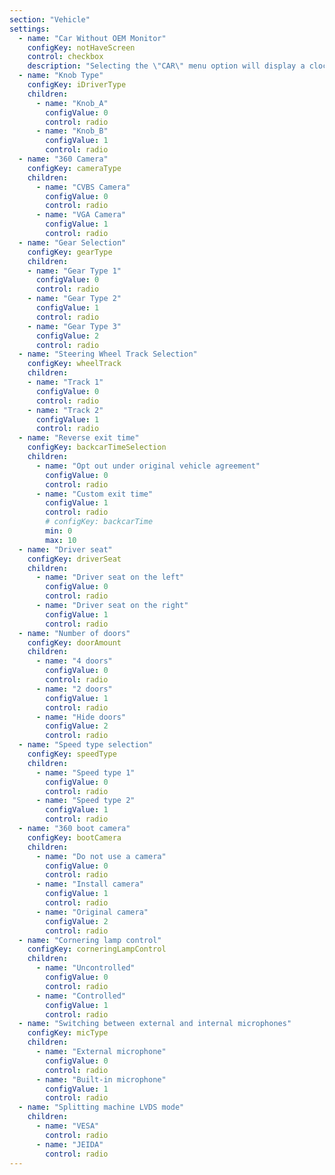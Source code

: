 ```yaml
---
section: "Vehicle"
settings:
  - name: "Car Without OEM Monitor"
    configKey: notHaveScreen
    control: checkbox
    description: "Selecting the \"CAR\" menu option will display a clock instead of OEM system. Choose this option on cars without OEM screen, e.g. old BMW X1."
  - name: "Knob Type"
    configKey: iDriverType
    children:
      - name: "Knob_A"
        configValue: 0
        control: radio
      - name: "Knob_B"
        configValue: 1
        control: radio
  - name: "360 Camera"
    configKey: cameraType
    children:
      - name: "CVBS Camera"
        configValue: 0
        control: radio
      - name: "VGA Camera"
        configValue: 1
        control: radio
  - name: "Gear Selection"
    configKey: gearType
    children:
    - name: "Gear Type 1"
      configValue: 0
      control: radio
    - name: "Gear Type 2"
      configValue: 1
      control: radio
    - name: "Gear Type 3"
      configValue: 2
      control: radio
  - name: "Steering Wheel Track Selection"
    configKey: wheelTrack
    children:
    - name: "Track 1"
      configValue: 0
      control: radio
    - name: "Track 2"
      configValue: 1
      control: radio
  - name: "Reverse exit time"
    configKey: backcarTimeSelection
    children:
      - name: "Opt out under original vehicle agreement"
        configValue: 0
        control: radio
      - name: "Custom exit time"
        configValue: 1
        control: radio
        # configKey: backcarTime
        min: 0
        max: 10
  - name: "Driver seat"
    configKey: driverSeat
    children:
      - name: "Driver seat on the left"
        configValue: 0
        control: radio
      - name: "Driver seat on the right"
        configValue: 1
        control: radio
  - name: "Number of doors"
    configKey: doorAmount
    children:
      - name: "4 doors"
        configValue: 0
        control: radio
      - name: "2 doors"
        configValue: 1
        control: radio
      - name: "Hide doors"
        configValue: 2
        control: radio
  - name: "Speed type selection"
    configKey: speedType
    children:
      - name: "Speed type 1"
        configValue: 0
        control: radio
      - name: "Speed type 2"
        configValue: 1
        control: radio
  - name: "360 boot camera"
    configKey: bootCamera
    children:
      - name: "Do not use a camera"
        configValue: 0
        control: radio
      - name: "Install camera"
        configValue: 1
        control: radio
      - name: "Original camera"
        configValue: 2
        control: radio
  - name: "Cornering lamp control"
    configKey: corneringLampControl
    children:
      - name: "Uncontrolled"
        configValue: 0
        control: radio
      - name: "Controlled"
        configValue: 1
        control: radio
  - name: "Switching between external and internal microphones"
    configKey: micType
    children:
      - name: "External microphone"
        configValue: 0
        control: radio
      - name: "Built-in microphone"
        configValue: 1
        control: radio
  - name: "Splitting machine LVDS mode"
    children:
      - name: "VESA"
        control: radio
      - name: "JEIDA"
        control: radio
---
```

